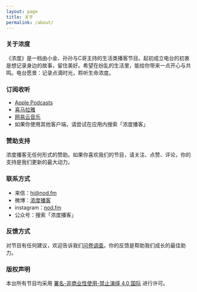 ```yaml
---
layout: page
title: 关于
permalink: /about/
---
```




### 关于浓度

《浓度》是一档由小金、孙孙与C哥主持的生活类播客节目。起初成立电台的初衷是想记录身边的故事，留住美好。希望在纷乱的生活里，能给你带来一点开心与共鸣。电台愿景：记录点滴时光，聆听生命浓度。


### 订阅收听

* [Apple Podcasts](https://www.instagram.com/nod.fm/)
* [喜马拉雅](https://www.ximalaya.com/shishang/38564283/)
* [网易云音乐](https://music.163.com/#/djradio?id=794485631)
* 如果你使用其他客户端，请尝试在应用内搜索「浓度播客」


### 赞助支持

浓度播客无任何形式的赞助。如果你喜欢我们的节目，请关注、点赞、评论，你的支持是我们更新的最大动力。

### 联系方式

* 来信：hi@nod.fm
* 微博：[浓度播客](//weibo.com/nongduorg)
* instagram：[nod.fm](https://www.instagram.com/nod.fm/)
* 公众号：搜索「浓度播客」


### 反馈方式

对节目有任何建议，欢迎告诉我们[问卷调查](https://www.surveycake.com/s/WAerv)。你的反馈是帮助我们成长的最佳助力。


### 版权声明

本台所有节目均采用 [署名-非商业性使用-禁止演绎 4.0 国际](https://creativecommons.org/licenses/by-nc-nd/4.0/deed.zh) 进行许可。

